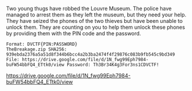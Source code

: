Two young thugs have robbed the Louvre Museum.
The police have managed to arrest them as they left the museum, but they need your help.
They have seized the phones of the two thieves but have been unable to unlock them.
They are counting on you to help them unlock these phones by providing them with the PIN code and the password.

    Format: DVCTF{PIN:PASSWORD}
    TheBreakage.zip SHA256: 939ebda2376a5a51d8f344b6bcc4a2b3ba2474f4f29876c083b9fb545c9bd349
    File: https://drive.google.com/file/d/1N_fwg99Eph7984-buFW54bbFQ4_ETtk0/view Password: Th3Br34K4g3For3ns1CDVCTF!

https://drive.google.com/file/d/1N_fwg99Eph7984-buFW54bbFQ4_ETtk0/view
